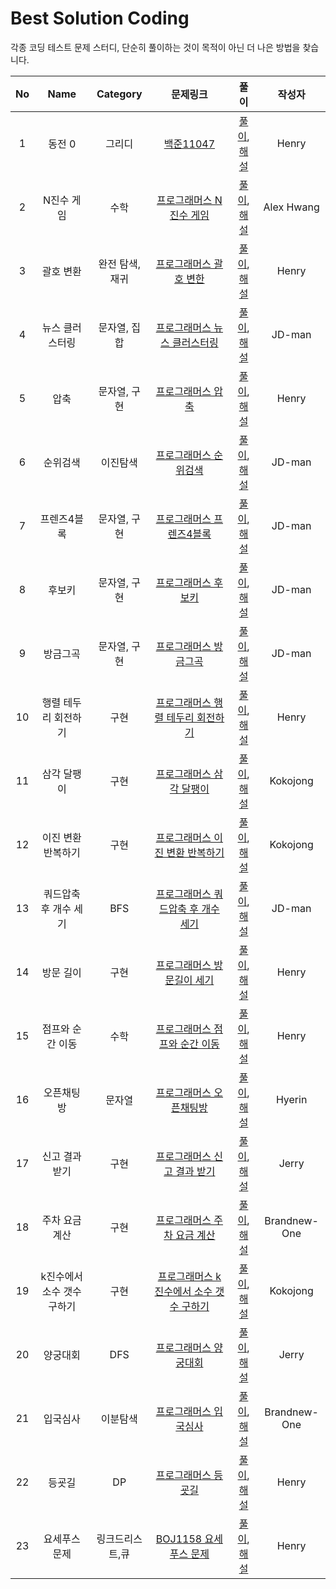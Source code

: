 # Best Solution Coding

각종 코딩 테스트 문제 스터디, 단순히 풀이하는 것이 목적이 아닌 더 나은 방법을 찾습니다.

|No|Name|Category|문제링크|풀이|작성자|
|:-:|:---:|:--------:|:------:|:--:|:-----:|
|1|동전 0|그리디|[백준11047](https://www.acmicpc.net/problem/11047)|[풀이](Solutions/BOJ/Greedy/BOJ11047.swift), [해설](https://blog.naver.com/raphaelra44/222546195826)|Henry|
|2|N진수 게임|수학|[프로그래머스 N진수 게임](https://programmers.co.kr/learn/courses/30/lessons/17687)|[풀이](Solutions/Programmers/Math/Ngame.swift), [해설](https://cksgh.tistory.com/entry/N%EC%A7%84%EC%88%98-%EA%B2%8C%EC%9E%84-Swift)|Alex Hwang|
|3|괄호 변환|완전 탐색, 재귀|[프로그래머스 괄호 변한](https://programmers.co.kr/learn/courses/30/lessons/60058)|[풀이](Solutions/Programmers/Recursive/BracketTranslate.swift), [해설](https://blog.naver.com/raphaelra44/222566491277)|Henry|
|4|뉴스 클러스터링|문자열, 집합|[프로그래머스 뉴스 클러스터링](https://programmers.co.kr/learn/courses/30/lessons/17677)|[풀이](Solutions/Programmers/Set/News/README.md), [해설](Solutions/Programmers/Set/News/README.md)|JD-man|
|5|압축|문자열, 구현|[프로그래머스 압축](https://programmers.co.kr/learn/courses/30/lessons/17684)|[풀이](Solutions/Programmers/String/Compress.swift), [해설](https://blog.naver.com/raphaelra44/222591530538)|Henry|
|6|순위검색|이진탐색|[프로그래머스 순위검색](https://programmers.co.kr/learn/courses/30/lessons/72412)|[풀이](Solutions/Programmers/BinarySearch/SearchRank.md), [해설](Solutions/Programmers/BinarySearch/SearchRank.md)|JD-man|
|7|프렌즈4블록|문자열, 구현|[프로그래머스 프렌즈4블록](https://programmers.co.kr/learn/courses/30/lessons/17679)|[풀이](Solutions/Programmers/Recursive/4Block.md), [해설](Solutions/Programmers/Recursive/4Block.md)|JD-man|
|8|후보키|문자열, 구현|[프로그래머스 후보키](https://programmers.co.kr/learn/courses/30/lessons/42890)|[풀이](Solutions/Programmers/String/CandidateKey.md), [해설](Solutions/Programmers/String/CandidateKey.md)|JD-man|
|9|방금그곡|문자열, 구현|[프로그래머스 방금그곡](https://programmers.co.kr/learn/courses/30/lessons/17683)|[풀이](Solutions/Programmers/String/ThatSong.md), [해설](Solutions/Programmers/String/ThatSong.md)|JD-man|
|10|행렬 테두리 회전하기|구현|[프로그래머스 행렬 테두리 회전하기](https://programmers.co.kr/learn/courses/30/lessons/77485)|[풀이](Solutions/Programmers/Implement/MatrixRotateBound.swift), [해설](https://blog.naver.com/raphaelra44/222591986545)|Henry|
|11|삼각 달팽이|구현|[프로그래머스 삼각 달팽이](https://programmers.co.kr/learn/courses/30/lessons/68645)|[풀이](https://github.com/urijan44/BestSolution/blob/master/Solutions/Programmers/Implement/TriangleSnail.md), [해설](https://github.com/urijan44/BestSolution/blob/master/Solutions/Programmers/Implement/TriangleSnail.md)|Kokojong|
|12|이진 변환 반복하기|구현|[프로그래머스 이진 변환 반복하기](https://programmers.co.kr/learn/courses/30/lessons/70129)|[풀이](https://github.com/urijan44/BestSolution/blob/master/Solutions/Programmers/Implement/BinaryConvert.md),[해설](https://github.com/urijan44/BestSolution/blob/master/Solutions/Programmers/Implement/BinaryConvert.md)|Kokojong|
|13|쿼드압축 후 개수 세기|BFS|[프로그래머스 쿼드압축 후 개수 세기](https://programmers.co.kr/learn/courses/30/lessons/68936)|[풀이](Solutions/Programmers/BFS/QuadTree.md),[해설](Solutions/Programmers/BFS/QuadTree.md)|JD-man|
|14|방문 길이|구현|[프로그래머스 방문길이 세기](https://programmers.co.kr/learn/courses/30/lessons/49994)|[풀이](Solutions/Programmers/Implement/VisitedLength.swift),[해설](https://blog.naver.com/raphaelra44/222619316529)|Henry|
|15|점프와 순간 이동|수학|[프로그래머스 점프와 순간 이동](https://programmers.co.kr/learn/courses/30/lessons/12980)|[풀이](Solutions/Programmers/Math/JumpAndTeleport.swift),[해설](https://velog.io/@hey_hen/프로그래머스-SummerWinter-Coding2018-점프와-순간이동-Swift)|Henry|
|16|오픈채팅방|문자열|[프로그래머스 오픈채팅방](https://programmers.co.kr/learn/courses/30/lessons/42888)|[풀이](https://github.com/urijan44/BestSolution/blob/master/Solutions/Programmers/String/OpenChatRoom.swift), [해설](https://velog.io/@hope1053/level-2-오픈-채팅방)|Hyerin|
|17|신고 결과 받기|구현|[프로그래머스 신고 결과 받기](https://programmers.co.kr/learn/courses/30/lessons/92334)|[풀이](https://github.com/noh3310/Algorithm_Swift/blob/main/Algorithm_Swift/%ED%94%84%EB%A1%9C%EA%B7%B8%EB%9E%98%EB%A8%B8%EC%8A%A4/%EC%8B%A0%EA%B3%A0%20%EA%B2%B0%EA%B3%BC%20%EB%B0%9B%EA%B8%B0.swift), [해설](https://jerry-bakery.tistory.com/entry/%EC%95%8C%EA%B3%A0%EB%A6%AC%EC%A6%98-%EC%8B%A0%EA%B3%A0-%EA%B2%B0%EA%B3%BC-%EB%B0%9B%EA%B8%B0%ED%94%84%EB%A1%9C%EA%B7%B8%EB%9E%98%EB%A8%B8%EC%8A%A4)|Jerry|
|18|주차 요금 계산|구현|[프로그래머스 주차 요금 계산](https://programmers.co.kr/learn/courses/30/lessons/92341)|[풀이](https://github.com/Brandnew-one/Coding_test/blob/master/sangwon/Programmers/92341.swift), [해설](https://velog.io/@cold929/프로그래머스-92341-주차-요금-계산)|Brandnew-One|
|19|k진수에서 소수 갯수 구하기|구현|[프로그래머스 k진수에서 소수 갯수 구하기](https://programmers.co.kr/learn/courses/30/lessons/92335)|[풀이](https://github.com/kokojong/programmers_swift/blob/main/k%EC%A7%84%EC%88%98%EC%97%90%EC%84%9C%20%EC%86%8C%EC%88%98%20%EA%B0%9C%EC%88%98%20%EA%B5%AC%ED%95%98%EA%B8%B0.swift), [해설](https://kokojong.tistory.com/14)|Kokojong|
|20|양궁대회|DFS|[프로그래머스 양궁대회](https://programmers.co.kr/learn/courses/30/lessons/92342)|[풀이](https://github.com/noh3310/Algorithm_Swift/blob/main/Algorithm_Swift/%ED%94%84%EB%A1%9C%EA%B7%B8%EB%9E%98%EB%A8%B8%EC%8A%A4/%EC%96%91%EA%B6%81%EB%8C%80%ED%9A%8C.swift), [해설](https://jerry-bakery.tistory.com/entry/%EC%95%8C%EA%B3%A0%EB%A6%AC%EC%A6%98-%EC%96%91%EA%B6%81-%EB%8C%80%ED%9A%8C%ED%94%84%EB%A1%9C%EA%B7%B8%EB%9E%98%EB%A8%B8%EC%8A%A4)|Jerry|
|21|입국심사|이분탐색|[프로그래머스 입국심사](https://programmers.co.kr/learn/courses/30/lessons/43238)|[풀이](https://github.com/Brandnew-one/Coding_test/blob/master/sangwon/Programmers/43238.swift), [해설](https://velog.io/@cold929/프로그래머스-43238입국심사)|Brandnew-One|
|22|등굣길|DP|[프로그래머스 등굣길](https://programmers.co.kr/learn/courses/30/lessons/42898)|[풀이](Solutions/Programmers/DP/TheWayToSchool.cpp), [해설](https://doing-programming.tistory.com/53)|Henry|
|23|요세푸스문제|링크드리스트,큐|[BOJ1158 요세푸스 문제](https://www.acmicpc.net/problem/1158)|[풀이](Solutions/BOJ/Greedy/BOJ1158.swift), [해설](https://doing-programming.tistory.com/55)|Henry|